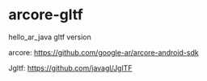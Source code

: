 # arcore-gltf
hello_ar_java gltf version

arcore: https://github.com/google-ar/arcore-android-sdk

Jgltf: https://github.com/javagl/JglTF
